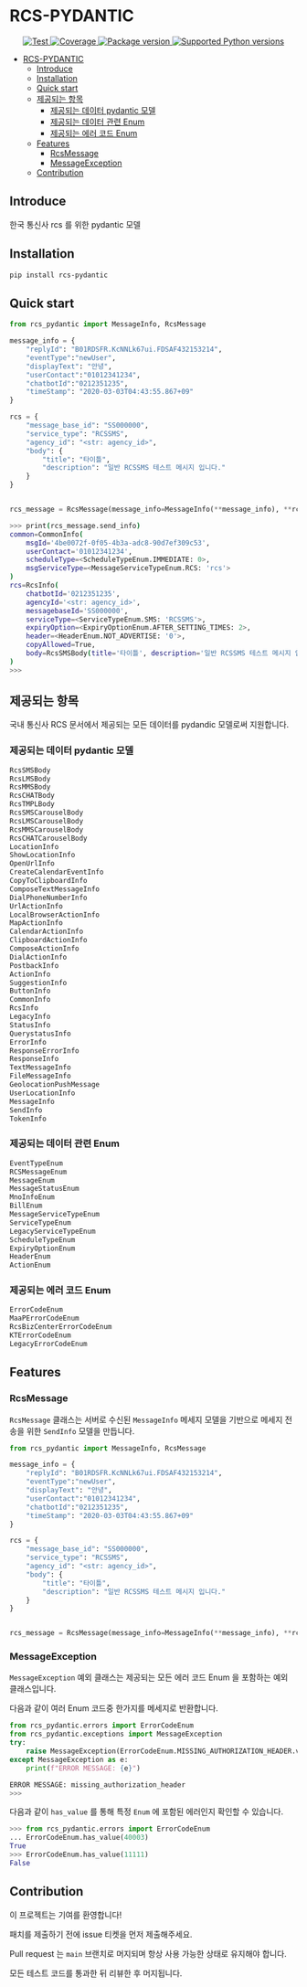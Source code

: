 # RCS-PYDANTIC

<p align="center">
<a href="https://github.com/xncbf/rcs-pydantic/actions?query=workflow%3ATests+event%3Apush+branch%3Amain" target="_blank">
    <img src="https://github.com/xncbf/rcs-pydantic/workflows/Tests/badge.svg?event=push&branch=main" alt="Test">
</a>
<a href="https://codecov.io/gh/xncbf/rcs-pydantic" target="_blank">
    <img src="https://img.shields.io/codecov/c/github/xncbf/rcs-pydantic?color=%2334D058" alt="Coverage">
</a>
<a href="https://pypi.org/project/rcs-pydantic" target="_blank">
    <img src="https://img.shields.io/pypi/v/rcs-pydantic?color=%2334D058&label=pypi%20package" alt="Package version">
</a>
<a href="https://pypi.org/project/rcs-pydantic" target="_blank">
    <img src="https://img.shields.io/pypi/pyversions/rcs-pydantic.svg?color=%2334D058" alt="Supported Python versions">
</a>
</p>

- [RCS-PYDANTIC](#rcs-pydantic)
  - [Introduce](#introduce)
  - [Installation](#installation)
  - [Quick start](#quick-start)
  - [제공되는 항목](#제공되는-항목)
    - [제공되는 데이터 pydantic 모델](#제공되는-데이터-pydantic-모델)
    - [제공되는 데이터 관련 Enum](#제공되는-데이터-관련-enum)
    - [제공되는 에러 코드 Enum](#제공되는-에러-코드-enum)
  - [Features](#features)
    - [RcsMessage](#rcsmessage)
    - [MessageException](#messageexception)
  - [Contribution](#contribution)

## Introduce

한국 통신사 rcs 를 위한 pydantic 모델

## Installation

```sh
pip install rcs-pydantic
```

## Quick start

```py
from rcs_pydantic import MessageInfo, RcsMessage

message_info = {
    "replyId": "B01RDSFR.KcNNLk67ui.FDSAF432153214",
    "eventType":"newUser",
    "displayText": "안녕",
    "userContact":"01012341234",
    "chatbotId":"0212351235",
    "timeStamp": "2020-03-03T04:43:55.867+09"
}

rcs = {
    "message_base_id": "SS000000",
    "service_type": "RCSSMS",
    "agency_id": "<str: agency_id>",
    "body": {
        "title": "타이틀",
        "description": "일반 RCSSMS 테스트 메시지 입니다."
    }
}


rcs_message = RcsMessage(message_info=MessageInfo(**message_info), **rcs)
```

```sh
>>> print(rcs_message.send_info)
common=CommonInfo(
    msgId='4be0072f-0f05-4b3a-adc8-90d7ef309c53',
    userContact='01012341234',
    scheduleType=<ScheduleTypeEnum.IMMEDIATE: 0>,
    msgServiceType=<MessageServiceTypeEnum.RCS: 'rcs'>
)
rcs=RcsInfo(
    chatbotId='0212351235',
    agencyId='<str: agency_id>',
    messagebaseId='SS000000',
    serviceType=<ServiceTypeEnum.SMS: 'RCSSMS'>,
    expiryOption=<ExpiryOptionEnum.AFTER_SETTING_TIMES: 2>,
    header=<HeaderEnum.NOT_ADVERTISE: '0'>,
    copyAllowed=True,
    body=RcsSMSBody(title='타이틀', description='일반 RCSSMS 테스트 메시지 입니다.'),
)
>>>
```

## 제공되는 항목

국내 통신사 RCS 문서에서 제공되는 모든 데이터를 pydandic 모델로써 지원합니다.

### 제공되는 데이터 pydantic 모델

```python
RcsSMSBody
RcsLMSBody
RcsMMSBody
RcsCHATBody
RcsTMPLBody
RcsSMSCarouselBody
RcsLMSCarouselBody
RcsMMSCarouselBody
RcsCHATCarouselBody
LocationInfo
ShowLocationInfo
OpenUrlInfo
CreateCalendarEventInfo
CopyToClipboardInfo
ComposeTextMessageInfo
DialPhoneNumberInfo
UrlActionInfo
LocalBrowserActionInfo
MapActionInfo
CalendarActionInfo
ClipboardActionInfo
ComposeActionInfo
DialActionInfo
PostbackInfo
ActionInfo
SuggestionInfo
ButtonInfo
CommonInfo
RcsInfo
LegacyInfo
StatusInfo
QuerystatusInfo
ErrorInfo
ResponseErrorInfo
ResponseInfo
TextMessageInfo
FileMessageInfo
GeolocationPushMessage
UserLocationInfo
MessageInfo
SendInfo
TokenInfo
```

### 제공되는 데이터 관련 Enum

```python
EventTypeEnum
RCSMessageEnum
MessageEnum
MessageStatusEnum
MnoInfoEnum
BillEnum
MessageServiceTypeEnum
ServiceTypeEnum
LegacyServiceTypeEnum
ScheduleTypeEnum
ExpiryOptionEnum
HeaderEnum
ActionEnum
```

### 제공되는 에러 코드 Enum

```python
ErrorCodeEnum
MaaPErrorCodeEnum
RcsBizCenterErrorCodeEnum
KTErrorCodeEnum
LegacyErrorCodeEnum
```

## Features

### RcsMessage

`RcsMessage` 클래스는 서버로 수신된 `MessageInfo` 메세지 모델을 기반으로 메세지 전송을 위한 `SendInfo` 모델을 만듭니다.

```py
from rcs_pydantic import MessageInfo, RcsMessage

message_info = {
    "replyId": "B01RDSFR.KcNNLk67ui.FDSAF432153214",
    "eventType":"newUser",
    "displayText": "안녕",
    "userContact":"01012341234",
    "chatbotId":"0212351235",
    "timeStamp": "2020-03-03T04:43:55.867+09"
}

rcs = {
    "message_base_id": "SS000000",
    "service_type": "RCSSMS",
    "agency_id": "<str: agency_id>",
    "body": {
        "title": "타이틀",
        "description": "일반 RCSSMS 테스트 메시지 입니다."
    }
}


rcs_message = RcsMessage(message_info=MessageInfo(**message_info), **rcs)
```

### MessageException

`MessageException` 예외 클래스는 제공되는 모든 에러 코드 Enum 을 포함하는 예외 클래스입니다.

다음과 같이 여러 Enum 코드중 한가지를 메세지로 반환합니다.

```python
from rcs_pydantic.errors import ErrorCodeEnum
from rcs_pydantic.exceptions import MessageException
try:
    raise MessageException(ErrorCodeEnum.MISSING_AUTHORIZATION_HEADER.value[0])
except MessageException as e:
    print(f"ERROR MESSAGE: {e}")

ERROR MESSAGE: missing_authorization_header
>>>
```

다음과 같이 `has_value` 를 통해 특정 `Enum` 에 포함된 에러인지 확인할 수 있습니다.

```python
>>> from rcs_pydantic.errors import ErrorCodeEnum
... ErrorCodeEnum.has_value(40003)
True
>>> ErrorCodeEnum.has_value(11111)
False
```

## Contribution

이 프로젝트는 기여를 환영합니다!

패치를 제출하기 전에 issue 티켓을 먼저 제출해주세요.

Pull request 는 `main` 브랜치로 머지되며 항상 사용 가능한 상태로 유지해야 합니다.

모든 테스트 코드를 통과한 뒤 리뷰한 후 머지됩니다.

